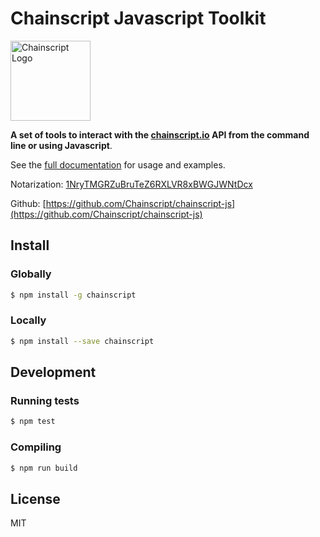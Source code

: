 # Chainscript Javascript Toolkit

<img src="http://chainscript.io/assets/images/chainscript-512.png" width="128" height="auto" title="Chainscript Logo">

**A set of tools to interact with the [chainscript.io](http://chainscript.io) API
from the command line or using Javascript**.

See the [full documentation](http://chainscript.github.io/chainscript-js) for usage and examples.

Notarization: [1NryTMGRZuBruTeZ6RXLVR8xBWGJWNtDcx](chainscript.json)

Github: [https://github.com/Chainscript/chainscript-js](https://github.com/Chainscript/chainscript-js)

## Install

### Globally

```bash
$ npm install -g chainscript
```

### Locally

```bash
$ npm install --save chainscript
```

## Development

### Running tests

```bash
$ npm test
```

### Compiling

```bash
$ npm run build
```

## License

MIT
